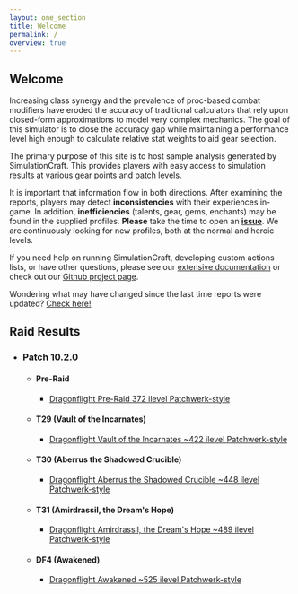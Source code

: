 ```yaml
---
layout: one_section
title: Welcome
permalink: /
overview: true
---
```

## Welcome

Increasing class synergy and the prevalence of proc-based combat modifiers have eroded the accuracy of traditional
calculators that rely upon closed-form approximations to model very complex mechanics. The goal of this simulator is
to close the accuracy gap while maintaining a performance level high enough to calculate relative stat weights to aid
gear selection.

The primary purpose of this site is to host sample analysis generated by SimulationCraft. This provides players with
easy access to simulation results at various gear points and patch levels.

It is important that information flow in both directions. After examining the reports, players may detect
**inconsistencies** with their experiences in-game. In addition, <b>inefficiencies</b> (talents, gear,
gems, enchants) may be found in the supplied profiles. <b>Please</b> take the time to open an
[**issue**](https://github.com/simulationcraft/simc/issues). We are continuously looking for new profiles,
both at the normal and heroic levels.

If you need help on running SimulationCraft, developing custom actions lists, or have other questions, please see our
[extensive documentation](https://github.com/simulationcraft/simc/wiki/StartersGuide) or check out our [Github project page](https://github.com/simulationcraft/simc).

Wondering what may have changed since the last time reports were updated? [Check here!](https://github.com/simulationcraft/simc/commits/dragonflight)

<h2 class="toggle open">Raid Results</h2>
<div class="toggle-content">
  <ul>
    <li>
      <h3>Patch 10.2.0</h3>
      <ul>
        <li>
          <h4>Pre-Raid</h4>
          <ul>
            <li><a href="{{ site.url }}/reports/PR_Raid.html">Dragonflight Pre-Raid 372 ilevel Patchwerk-style</a></li>
          </ul>
        </li>
        <li>
          <h4>T29 (Vault of the Incarnates)</h4>
          <ul>
            <li><a href="{{ site.url }}/reports/T29_Raid.html">Dragonflight Vault of the Incarnates ~422 ilevel Patchwerk-style</a></li>
          </ul>
        </li>
        <li>
          <h4>T30 (Aberrus the Shadowed Crucible)</h4>
          <ul>
            <li><a href="{{ site.url }}/reports/T30_Raid.html">Dragonflight Aberrus the Shadowed Crucible ~448 ilevel Patchwerk-style</a></li>
          </ul>
        </li>
        <li>
          <h4>T31 (Amirdrassil, the Dream's Hope)</h4>
          <ul>
            <li><a href="{{ site.url }}/reports/T31_Raid.html">Dragonflight Amirdrassil, the Dream's Hope ~489 ilevel Patchwerk-style</a></li>
          </ul>
        </li>
        <li>
          <h4>DF4 (Awakened)</h4>
          <ul>
            <li><a href="{{ site.url }}/reports/DF4_Raid.html">Dragonflight Awakened ~525 ilevel Patchwerk-style</a></li>
          </ul>
        </li>
      </ul>
    </li>
  </ul>
</div>
